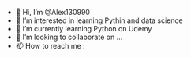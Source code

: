 - 👋 Hi, I’m @Alex130990
- 👀 I’m interested in learning Pythin and data science
- 🌱 I’m currently learning Python on Udemy
- 💞️ I’m looking to collaborate on ...
- 📫 How to reach me : 

<!---
Alex130990/Alex130990 is a ✨ special ✨ repository because its `README.md` (this file) appears on your GitHub profile.
You can click the Preview link to take a look at your changes.
--->
